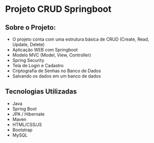 # Projeto CRUD Springboot

<h2> Sobre o Projeto:</h2>

- O projeto conta com uma estrutura básica de CRUD (Create, Read, Update, Delete)
- Aplicação WEB com Springboot
- Modelo MVC (Model, View, Controller)
- Spring Security
- Tela de Login e Cadastro
- Criptografia de Senhas no Banco de Dados
- Salvando os dados em um banco de dados



<h2> Tecnologias Utilizadas</h2>

- Java
- Spring Boot
- JPA / Hibernate
- Maven
- HTML/CSS/JS
- Bootstrap
- MySQL
